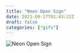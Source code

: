 ```yaml
---
title: "Neon Open Sign"
date: 2021-09-17T01:43:22Z
draft: false
categories: ["gifs"]
---
```


![Neon Open Sign](/img/gifs/neonopen.gif)
